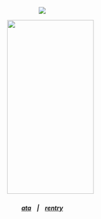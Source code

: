 <div id="header" align="center">
  
![](https://komarev.com/ghpvc/?username=insertplayer1&color=48A404&label=player2.exe)


<div id="header" align="center">

ㅤㅤㅤ<img src=https://files.catbox.moe/ezv0b4.png width="200" height="400">

<div id="header" align="center">

##### [ata](https://devilmario.atabook.org/) ‎ ‎  ‎ **|** ‎ ‎  ‎ [rentry](https://rentry.co/promomario)   
